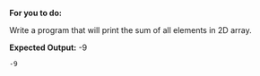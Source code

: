 

**For you to do:**

Write a program that will print the sum of all elements 
in 2D array.



**Expected Output:**
-9

```
-9
```